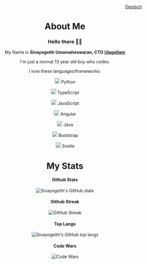 <div align="right"><a href="https://github.com/Sivayogeith/Sivayogeith/blob/main/README.de.md">Deutsch</a>
<div align="center">
  <h1> About Me </h1>
  <h3> Hello there 👋🏻 </h3>

  My Name is **Sivayogeith Umamaheswaran, CTO <a href="https://ulagellam.com" target="_blank" >Ulagellam</a>**

  I'm just a normal 13 year old boy who codes.

  I love these languages/frameworks: 

<img src="https://www.vectorlogo.zone/logos/python/python-icon.svg" alt="Python Logo" width="18" height="18"/> Python
  
<img src="https://www.vectorlogo.zone/logos/typescriptlang/typescriptlang-icon.svg" alt="TypeScript Logo" width="18" height="18"/> TypeScript
  
<img src="https://upload.wikimedia.org/wikipedia/commons/6/6a/JavaScript-logo.png" alt="JavaScript Logo" width="18" height="18"/> JavaScript
  
<img src="https://upload.wikimedia.org/wikipedia/commons/c/cf/Angular_full_color_logo.svg" alt="Angular Logo" width="18" height="18"/> Angular
  
<img src="https://www.vectorlogo.zone/logos/java/java-icon.svg" alt="Java Logo" width="18" height="18"/> Java
  
<img src="https://upload.vectorlogo.zone/logos/getbootstrap/images/987f8f6c-263a-47b1-a85d-853cfca215d9.svg" alt="Bootstrap Logo" width="18" height="18"/> Bootstrap
  
<img src="https://cdn.worldvectorlogo.com/logos/svelte-1.svg" alt="Svelte Logo" width="18" height="18"/> Svelte
 
  <h1>My Stats </h1>

  <h4> Github Stats </h4>

  ![Sivayogeith's GitHub stats](https://github-readme-stats.vercel.app/api?username=Sivayogeith&show_icons=true&theme=one_dark_pro)

  <h4>Github Streak</h4>

  ![GitHub Streak](https://github-readme-streak-stats.herokuapp.com?user=Sivayogeith&theme=one-dark-pro&sideNums=56B6C2&currStreakNum=56B6C2&ring=56B6C2&sideLabels=61AFEF&fire=E06C75&currStreakLabel=C678DD&dates=E5C07B&background=25262C)

  <h4> Top Langs </h4>

  ![Sivayogeith's GitHub top langs](https://github-readme-stats.vercel.app/api/top-langs/?username=Sivayogeith&theme=one_dark_pro&layout=compact)

 
<h4>Code Wars</h4>

 ![Code Wars](https://www.codewars.com/users/thecodingsage/badges/large)
